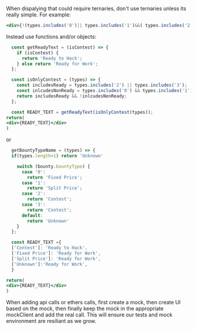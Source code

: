 When dispalying that could require ternaries, don't use ternaries unless its really simple.
For example:
```jsx 
<div>{!(types.includes('0')|| types.includes('1')&&( types.includes('2') && types.includes('3')))? 'Ready to Hack': 'Ready for Work'}</div>
```

Instead use functions and/or objects:
```jsx 
  const getReadyText = (isContest) => {
    if (isContest) {
      return 'Ready to Hack';
    } else return 'Ready for Work';
  };

  const isOnlyContest = (types) => {
    const includesReady = types.includes('2') || types.includes('3');
    const inlcudesNonReady = types.includes('0') && types.includes('1');
    return includesReady && !inlcudesNonReady;
  };

  const READY_TEXT = getReadyText(isOnlyContest(types));
return(
<div>{READY_TEXT}</div>
)
```
or
```jsx 
  getBountyTypeName = (types) => {
  if(types.length>1) return 'Unknown'

    switch (bounty.bountyType) {
      case '0':
        return 'Fixed Price';
      case '1':
        return 'Split Price';
      case '2':
        return 'Contest';
      case '3':
        return 'Contest';
	  default:
	  	return 'Unknown'
    }
  };  

  const READY_TEXT ={
  ['Contest']: 'Ready to Hack',
  ['Fixed Price']: 'Ready for Work',
  ['Split Price']: 'Ready for Work',
  ['Unknown']:'Ready for Work',
  }

return(
<div>{READY_TEXT}</div>
)
```

When adding api calls or ethers calls, first create a mock, then create UI based on the mock, then finally keep the mock in the appropriate mockClient and add the real call. This will ensure our tests and mock environment are resiliant as we grow.